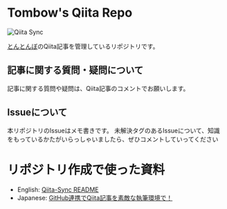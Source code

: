 # Tombow's Qiita Repo
![Qiita Sync](https://github.com/KaitoMuraoka/Tombow-sQiita-content/actions/workflows/qiita_sync_check.yml/badge.svg)

[とんとんぼ](https://twitter.com/Ktombow1110)のQiita記事を管理しているリポジトリです。

## 記事に関する質問・疑問について
記事に関する質問や疑問は、Qiita記事のコメントでお願いします。

## Issueについて
本リポジトリのIssueはメモ書きです。
未解決タグのあるIssueについて、知識をもっているかたがいらっしゃいましたら、ぜひコメントしていってください
# リポジトリ作成で使った資料
- English:  [Qiita-Sync README](https://github.com/ryokat3/qiita-sync)
- Japanese: [GitHub連携でQiita記事を素敵な執筆環境で！](https://qiita.com/ryokat3/items/d054b95f68810f70b136)
